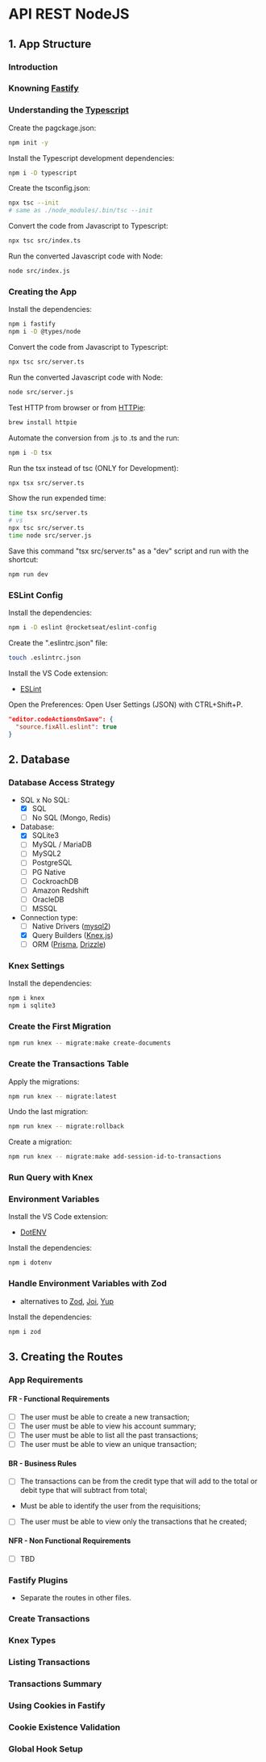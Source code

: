 # API REST NodeJS

## 1. App Structure

### Introduction
### Knowning [Fastify](https://fastify.dev/)
### Understanding the [Typescript](https://www.typescriptlang.org/)

Create the pagckage.json:
```sh
npm init -y
```

Install the Typescript development dependencies:
```sh
npm i -D typescript
``` 

Create the tsconfig.json:
```sh
npx tsc --init
# same as ./node_modules/.bin/tsc --init
```

Convert the code from Javascript to Typescript:
```sh
npx tsc src/index.ts
```

Run the converted Javascript code with Node:
```sh
node src/index.js
```

### Creating the App

Install the dependencies:
```sh
npm i fastify
npm i -D @types/node
```

Convert the code from Javascript to Typescript:
```sh
npx tsc src/server.ts
```

Run the converted Javascript code with Node:
```sh
node src/server.js
```

Test HTTP from browser or from [HTTPie](https://httpie.io/):
```sh
brew install httpie
```

Automate the conversion from .js to .ts and the run:
```sh
npm i -D tsx
```

Run the tsx instead of tsc (ONLY for Development):
```sh
npx tsx src/server.ts
```

Show the run expended time:
```sh
time tsx src/server.ts
# vs
npx tsc src/server.ts
time node src/server.js
```

Save this command "tsx src/server.ts" as a "dev" script and run with the shortcut:
```sh
npm run dev
```

### ESLint Config 

Install the dependencies:
```sh
npm i -D eslint @rocketseat/eslint-config
```

Create the ".eslintrc.json" file:
```sh
touch .eslintrc.json
```

Install the VS Code extension:
- [ESLint](https://marketplace.visualstudio.com/items?itemName=dbaeumer.vscode-eslint)

Open the Preferences: Open User Settings (JSON) with CTRL+Shift+P.
```json
"editor.codeActionsOnSave": {
  "source.fixAll.eslint": true
}
```

## 2. Database

### Database Access Strategy
- SQL x No SQL:
  - [x] SQL
  - [ ] No SQL (Mongo, Redis)
- Database: 
  - [x] SQLite3
  - [ ] MySQL / MariaDB
  - [ ] MySQL2
  - [ ] PostgreSQL
  - [ ] PG Native
  - [ ] CockroachDB
  - [ ] Amazon Redshift
  - [ ] OracleDB
  - [ ] MSSQL
- Connection type: 
  - [ ] Native Drivers ([mysql2](https://github.com/sidorares/node-mysql2/))
  - [x] Query Builders ([Knex.js](https://knexjs.org/))
  - [ ] ORM ([Prisma](https://www.prisma.io/), [Drizzle](https://orm.drizzle.team/))

### Knex Settings

Install the dependencies:
```sh
npm i knex
npm i sqlite3
```

### Create the First Migration

```sh
npm run knex -- migrate:make create-documents
```

### Create the Transactions Table

Apply the migrations:
```sh
npm run knex -- migrate:latest
```

Undo the last migration:
```sh
npm run knex -- migrate:rollback
```

Create a migration:
```sh
npm run knex -- migrate:make add-session-id-to-transactions
```

### Run Query with Knex

### Environment Variables

Install the VS Code extension:
- [DotENV](https://marketplace.visualstudio.com/items?itemName=mikestead.dotenv)

Install the dependencies:
```sh
npm i dotenv
```

### Handle Environment Variables with Zod

- alternatives to [Zod](https://zod.dev/), [Joi](https://joi.dev/), [Yup](https://github.com/jquense/yup)

Install the dependencies:
```sh
npm i zod
```

## 3. Creating the Routes

### App Requirements

#### FR - Functional Requirements
- [ ] The user must be able to create a new transaction;
- [ ] The user must be able to view his account summary;
- [ ] The user must be able to list all the past transactions;
- [ ] The user must be able to view an unique transaction;

#### BR - Business Rules 
- [ ] The transactions can be from the credit type that will add to the total or debit type that will subtract from total;
- Must be able to identify the user from the requisitions;
- [ ] The user must be able to view only the transactions that he created;

#### NFR - Non Functional Requirements 
- [ ] TBD

### Fastify Plugins

- Separate the routes in other files.

### Create Transactions

### Knex Types

### Listing Transactions

### Transactions Summary

### Using Cookies in Fastify

### Cookie Existence Validation

### Global Hook Setup
